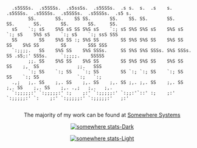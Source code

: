 ```
  .s5SSSs.  .s5SSSs.  .s5ssSs.  .s5SSSs.  .s s.  s.  .s    s.  .s5SSSs.  .s5SSSs.  .s5SSSs.  .s5SSSs.  .s5 s.  
        SS.       SS.    SS SS.       SS.    SS. SS.       SS.       SS.       SS.       SS.       SS.     SS. 
  sS    `:; sS    S%S sS SS S%S sS    `:; sS S%S S%S sS    S%S sS    `:; sS    S%S sS    `:; sS    `:; ssS SSS 
  SS        SS    S%S SS :; S%S SS        SS S%S S%S SS    S%S SS        SS    S%S SS        SS        SSS SSS 
  `:;;;;.   SS    S%S SS    S%S SSSs.     SS S%S S%S SSSs. S%S SSSs.     SS .sS;:' SSSs.     `:;;;;.    SSSSS  
        ;;. SS    S%S SS    S%S SS        SS S%S S%S SS    S%S SS        SS    ;,  SS              ;;.   SSS   
        `:; SS    `:; SS    `:; SS        SS `:; `:; SS    `:; SS        SS    `:; SS              `:;   `:;   
  .,;   ;,. SS    ;,. SS    ;,. SS    ;,. SS ;,. ;,. SS    ;,. SS    ;,. SS    ;,. SS    ;,. .,;   ;,.   ;,.   
  `:;;;;;:' `:;;;;;:' :;    ;:' `:;;;;;:' `:;;:'`::' :;    ;:' `:;;;;;:' `:    ;:' `:;;;;;:' `:;;;;;:'   ;:'   
                                                                                                               
```
<p align="center">
The majority of my work can be found at <a href="https://somewhere.systems">Somewhere Systems</a>
</p>
<div align="center">

[![somewhere stats-Dark](https://github-readme-stats.vercel.app/api?username=somewheresy&show_icons=true&theme=dark&bg_color=202020&text_color=f8f8f8&icon_color=ff4400&border_color=f8f8f8&border_radius=2#gh-dark-mode-only)](https://github.com/somewheresy/github-readme-stats#gh-dark-mode-only)

</div>

<div align="center">

[![somewhere stats-Light](https://github-readme-stats.vercel.app/api?username=somewheresy&show_icons=true&theme=default&bg_color=202020&text_color=f8f8f8&icon_color=ff4400&border_color=f8f8f8&border_radius=2#gh-light-mode-only)](https://github.com/somewheresy/github-readme-stats#gh-light-mode-only)

</div>
